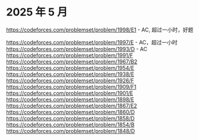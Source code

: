 # 2025 年 5 月

https://codeforces.com/problemset/problem/1998/E1 - AC, 超过一小时，好题
<!-- bonus https://codeforces.com/problemset/problem/1998/E2 - AC -->
https://codeforces.com/problemset/problem/1997/E - AC，超过一小时
https://codeforces.com/problemset/problem/1993/D - AC
https://codeforces.com/problemset/problem/1991/F
https://codeforces.com/problemset/problem/1967/B2
https://codeforces.com/problemset/problem/1954/E
https://codeforces.com/problemset/problem/1938/E
https://codeforces.com/problemset/problem/1926/F
https://codeforces.com/problemset/problem/1909/F1
https://codeforces.com/problemset/problem/1901/E
https://codeforces.com/problemset/problem/1898/E
https://codeforces.com/problemset/problem/1867/E2
https://codeforces.com/problemset/problem/1860/D
https://codeforces.com/problemset/problem/1858/D
https://codeforces.com/problemset/problem/1854/B
https://codeforces.com/problemset/problem/1848/D





